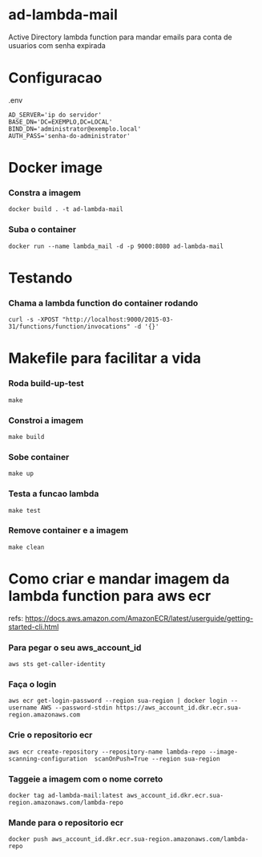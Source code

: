 # ad-lambda-mail
Active Directory lambda function para mandar emails para conta de usuarios com senha expirada

# Configuracao
.env
```.env
AD_SERVER='ip do servidor'
BASE_DN='DC=EXEMPLO,DC=LOCAL'
BIND_DN='administrator@exemplo.local'
AUTH_PASS='senha-do-administrator'
```

# Docker image
### Constra a imagem
```console
docker build . -t ad-lambda-mail
```
### Suba o container
```console
docker run --name lambda_mail -d -p 9000:8080 ad-lambda-mail
```
# Testando
### Chama a lambda function do container rodando
```console
curl -s -XPOST "http://localhost:9000/2015-03-31/functions/function/invocations" -d '{}'
```

# Makefile para facilitar a vida
### Roda build-up-test
```console
make
```
### Constroi a imagem
```console
make build
```
### Sobe container
```console
make up
```
### Testa a funcao lambda
```console
make test
```
### Remove container e a imagem
```console
make clean
```
# Como criar e mandar imagem da lambda function para aws ecr
refs: https://docs.aws.amazon.com/AmazonECR/latest/userguide/getting-started-cli.html

### Para pegar o seu aws_account_id
```console
aws sts get-caller-identity
```
### Faça o login 
```console
aws ecr get-login-password --region sua-region | docker login --username AWS --password-stdin https://aws_account_id.dkr.ecr.sua-region.amazonaws.com
```
### Crie o repositorio ecr
```console
aws ecr create-repository --repository-name lambda-repo --image-scanning-configuration  scanOnPush=True --region sua-region
```
### Taggeie a imagem com o nome correto
```console
docker tag ad-lambda-mail:latest aws_account_id.dkr.ecr.sua-region.amazonaws.com/lambda-repo
```
### Mande para o repositorio ecr
```console
docker push aws_account_id.dkr.ecr.sua-region.amazonaws.com/lambda-repo
```
